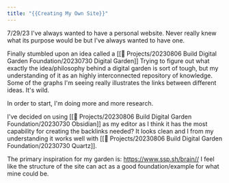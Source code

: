 ```yaml
---
title: "{{Creating My Own Site}}"
---
```


7/29/23
I've always wanted to have a personal website. Never really knew what its purpose would be but I've always wanted to have one. 

Finally stumbled upon an idea called a [[🔨 Projects/20230806 Build Digital Garden Foundation/20230730 Digital Garden]]
Trying to figure out what exactly the idea/philosophy behind a digital garden is sort of tough, but my understanding of it as an highly interconnected repository of knowledge. 
Some of the graphs I'm seeing really illustrates the links between different ideas. It's wild. 

In order to start, I'm doing more and more research. 

I've decided on using [[🔨 Projects/20230806 Build Digital Garden Foundation/20230730 Obsidian]] as my editor as I think it has the most capability for creating the backlinks needed? It looks clean and I from my understanding it works well with [[🔨 Projects/20230806 Build Digital Garden Foundation/20230730 Quartz]].

The primary inspiration for my garden is: https://www.ssp.sh/brain// 
I feel like the structure of the site can act as a good foundation/example for what mine could be.